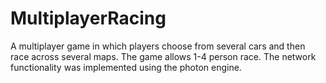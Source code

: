 # MultiplayerRacing

A multiplayer game in which players choose from several cars and then race across several maps. The game allows 1-4 person race. The network functionality was implemented using the photon engine.  
